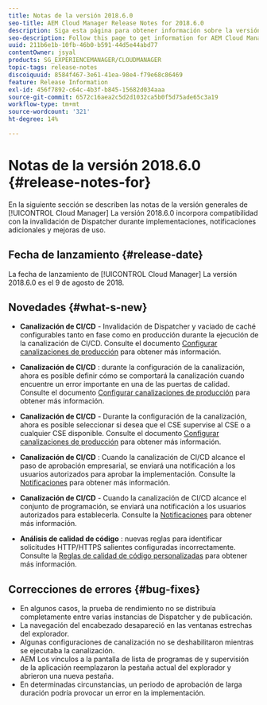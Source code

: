 ```yaml
---
title: Notas de la versión 2018.6.0
seo-title: AEM Cloud Manager Release Notes for 2018.6.0
description: Siga esta página para obtener información sobre la versión 2018.6.0 de Cloud Manager.
seo-description: Follow this page to get information for AEM Cloud Manager Release 2018.6.0.
uuid: 211b6e1b-10fb-46b0-b591-44d5e44abd77
contentOwner: jsyal
products: SG_EXPERIENCEMANAGER/CLOUDMANAGER
topic-tags: release-notes
discoiquuid: 8584f467-3e61-41ea-98e4-f79e68c86469
feature: Release Information
exl-id: 456f7892-c64c-4b3f-b845-15682d034aaa
source-git-commit: 6572c16aea2c5d2d1032ca5b0f5d75ade65c3a19
workflow-type: tm+mt
source-wordcount: '321'
ht-degree: 14%

---
```


# Notas de la versión 2018.6.0 {#release-notes-for}

En la siguiente sección se describen las notas de la versión generales de [!UICONTROL Cloud Manager] La versión 2018.6.0 incorpora compatibilidad con la invalidación de Dispatcher durante implementaciones, notificaciones adicionales y mejoras de uso.

## Fecha de lanzamiento {#release-date}

La fecha de lanzamiento de [!UICONTROL Cloud Manager] La versión 2018.6.0 es el 9 de agosto de 2018.

## Novedades {#what-s-new}

* **Canalización de CI/CD** - Invalidación de Dispatcher y vaciado de caché configurables tanto en fase como en producción durante la ejecución de la canalización de CI/CD. Consulte el documento [Configurar canalizaciones de producción](/help/using/production-pipelines.md) para obtener más información.

* **Canalización de CI/CD** : durante la configuración de la canalización, ahora es posible definir cómo se comportará la canalización cuando encuentre un error importante en una de las puertas de calidad. Consulte el documento [Configurar canalizaciones de producción](/help/using/production-pipelines.md) para obtener más información.

* **Canalización de CI/CD** - Durante la configuración de la canalización, ahora es posible seleccionar si desea que el CSE supervise al CSE o a cualquier CSE disponible. Consulte el documento [Configurar canalizaciones de producción](/help/using/production-pipelines.md) para obtener más información.

* **Canalización de CI/CD** : Cuando la canalización de CI/CD alcance el paso de aprobación empresarial, se enviará una notificación a los usuarios autorizados para aprobar la implementación. Consulte la [Notificaciones](/help/using/notifications.md) para obtener más información.

* **Canalización de CI/CD** - Cuando la canalización de CI/CD alcance el conjunto de programación, se enviará una notificación a los usuarios autorizados para establecerla. Consulte la [Notificaciones](/help/using/notifications.md) para obtener más información.

* **Análisis de calidad de código** : nuevas reglas para identificar solicitudes HTTP/HTTPS salientes configuradas incorrectamente. Consulte la [Reglas de calidad de código personalizadas](/help/using/custom-code-quality-rules.md) para obtener más información.

## Correcciones de errores {#bug-fixes}

* En algunos casos, la prueba de rendimiento no se distribuía completamente entre varias instancias de Dispatcher y de publicación.
* La navegación del encabezado desapareció en las ventanas estrechas del explorador.
* Algunas configuraciones de canalización no se deshabilitaron mientras se ejecutaba la canalización.
* AEM Los vínculos a la pantalla de lista de programas de y supervisión de la aplicación reemplazaron la pestaña actual del explorador y abrieron una nueva pestaña.
* En determinadas circunstancias, un periodo de aprobación de larga duración podría provocar un error en la implementación.
